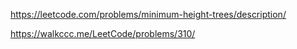 https://leetcode.com/problems/minimum-height-trees/description/

https://walkccc.me/LeetCode/problems/310/
